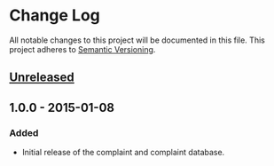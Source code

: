 # Change Log
All notable changes to this project will be documented in this file.
This project adheres to [Semantic Versioning](http://semver.org/).

## [Unreleased][unreleased]

## 1.0.0 - 2015-01-08
### Added
- Initial release of the complaint and complaint database.


[unreleased]: https://github.com/cfpb/owning-a-home/compare/v1.0.0...HEAD
